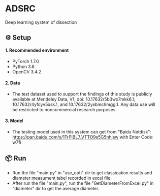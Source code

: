 # ADSRC
Deep learning system of dissection

## ⚙ Setup
#### 1. Recommended environment
- PyTorch 1.7.0
- Python 3.6
- OpenCV 3.4.2

#### 2. Data
- The test dataset used to support the findings of this study is publicly available at Mendeley Data, V1, doi: 10.17632/5b3wx7mkk6.1, 10.17632/4yfcyv5xsk.1, and 10.17632/2yxbmchmgg.1. Any data use will be restricted to noncommercial research purposes.

#### 3. Model
- The testing model used in this system can get from "Baidu Netdisk": https://pan.baidu.com/s/1TrPIBL7_VTTO9e5G5nhjsw with Enter Code: w7fi

## 📦 Run
- Run the file "main.py" in "use_opti" dir to get classication results and diameter measument tabel recorded in excel file.
- After run the file "main.py", run the file "GetDiameterFromExcel.py" in "diameter" dir to get the average diameter. 
